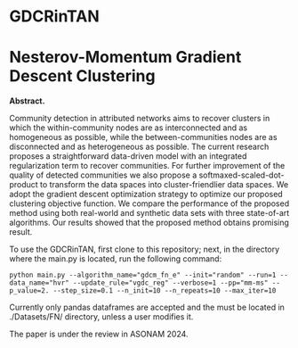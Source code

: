 # GDCRinTAN

# Nesterov-Momentum Gradient Descent Clustering


**Abstract.**

Community detection in attributed networks aims to recover clusters in which the within-community nodes are as interconnected and as homogeneous as possible, while the between-communities nodes are as disconnected and as heterogeneous as possible. The current research proposes a straightforward data-driven model with an integrated regularization term to recover communities. For further improvement of the quality of detected communities we also propose a softmaxed-scaled-dot-product to transform the data spaces into cluster-friendlier data spaces. We adopt the gradient descent optimization strategy to optimize our proposed clustering objective function. We compare the performance of the proposed method using both real-world and synthetic data sets with three state-of-art algorithms. Our results showed that the proposed method obtains promising result.


To use the GDCRinTAN, first clone to this repository; next, in the directory where the main.py is located, run the following command:


    python main.py --algorithm_name="gdcm_fn_e" --init="random" --run=1 --data_name="hvr" --update_rule="vgdc_reg" --verbose=1 --pp="mm-ms" --p_value=2. --step_size=0.1 --n_init=10 --n_repeats=10 --max_iter=10 


Currently only pandas dataframes are accepted and the must be located in ./Datasets/FN/ directory, unless a user modifies it.



The paper is under the review in ASONAM 2024.

    





